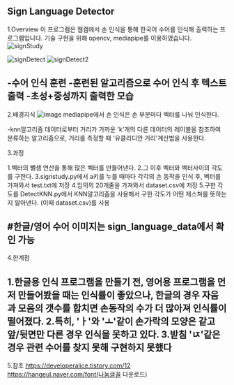 Sign Language Detector
---------
1.Overview
이 프로그램은 웹캠에서 손 인식을 통해 한국어 수어를 인식해 출력하는 프로그램입니다.
기술 구현을 위해 opencv, mediapipe를 이용하였습니다.
![signStudy](https://github.com/sehwan12/signLang/assets/58384653/f6241e2c-486f-4be1-babc-ec61cd0e9f36)

![signDetect](https://github.com/sehwan12/signLang/assets/58384653/73468da7-a555-4f43-81f9-dfe8e2f05857)
![signDetect2](https://github.com/sehwan12/signLang/assets/58384653/a86d1a69-a3ad-47d7-bede-5e8597e4d958)

-수어 인식 훈련
-훈련된 알고리즘으로 수어 인식 후 텍스트 출력
-초성+중성까지 출력한 모습
----
2.배경지식
![image](https://github.com/sehwan12/signLang/assets/58384653/9fb25f59-30be-40f2-9390-b98763a9b7b9)
mediapipe에서 손 인식은 손 부분마다 벡터를 나눠 인식한다.

-knn알고리즘
데이터로부터 거리가 가까운 'k'개의 다른 데이터의 레이블을 참조하여 분류하는 알고리즘으로, 거리를 측정할 때 '유클리디안 거리'계산법을 사용한다.

3.과정

1.벡터의 뺄셈 연산을 통해 많은 벡터를 만들어낸다.
2.그 이후 벡터와 벡터사이의 각도를 구한다.
3.signstudy.py에서 a키를 누를 때마다 각각의 손 동작을 인식 후, 벡터를 가져와서 test.txt에 저장
4.임의의 20개줄을 가져와서 dataset.csv에 저장
5.구한 각도를 DetectKNN.py에서 KNN알고리즘을 사용해서 구한 각도가 어떤 제스쳐를 뜻하는지 알아낸다.
(이때 dataset.csv)를 사용

#한글/영어 수어 이미지는 sign_language_data에서 확인 가능
-----
4.한계점

1.한글용 인식 프로그램을 만들기 전, 영어용 프로그램을 먼저 만들어봤을 때는 인식률이 좋았으나, 한글의 경우 자음과 모음의 갯수를 합치면 손동작의 수가 더 많아져 인식률이 떨어졌다.
2.특히, 'ㅏ'와 'ㅗ'같이 손가락의 모양은 같고 앞/뒷면만 다른 경우 인식을 못하고 있다.
3.받침 'ㄵ'같은 경우 관련 수어를 찾지 못해 구현하지 못했다
---
5.참조
https://developeralice.tistory.com/12
https://hangeul.naver.com/font(나눔글꼴 다운로드)

